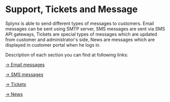 Support, Tickets and Message
============================

Splynx is able to send different types of messages to customers. Email messages can be sent using SMTP server, SMS messages are sent via SMS API gateways, Tickets are special types of messages which are updated from customer and administrator's side, News are messages which are displayed in customer portal when he logs in.

Description of each section you can find at following links:

[→ Email messages](support_tickets_messages/email_messages/email_messages.md)

[→ SMS messages](support_tickets_messages/sms_messages/sms_messages.md)

[→ Tickets](support_tickets_messages/tickets/tickets.md)

[→ News](support_tickets_messages/news/news.md)
